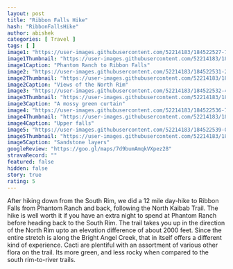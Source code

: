 ```yaml
---
layout: post
title: "Ribbon Falls Hike"
hash: "RibbonFallsHike"
author: abishek
categories: [ Travel ]
tags: [ ]
image1: "https://user-images.githubusercontent.com/52214183/184522527-7e58ec43-2e98-4c60-a3e0-5e441515cb95.jpg"
image1Thumbnail: "https://user-images.githubusercontent.com/52214183/184953391-33e04d85-e0ea-41de-b246-5c0a631101a6.jpg"
image1Caption: "Phantom Ranch to Ribbon Falls"
image2: "https://user-images.githubusercontent.com/52214183/184522531-2262b230-1b2f-466e-8396-45dc8c7ef46a.jpg"
image2Thumbnail: "https://user-images.githubusercontent.com/52214183/184953397-363a0240-44aa-48a6-acd0-909aec091145.jpg"
image2Caption: "Views of the North Rim"
image3: "https://user-images.githubusercontent.com/52214183/184522532-4006275a-5ee5-44ce-b9a7-f11e69f5183d.jpg"
image3Thumbnail: "https://user-images.githubusercontent.com/52214183/184953400-1d34f116-3a0e-441b-b541-29df284964b7.jpg"
image3Caption: "A mossy green curtain"
image4: "https://user-images.githubusercontent.com/52214183/184522536-73c35a4e-17b2-4876-833e-b273372ca9db.jpg"
image4Thumbnail: "https://user-images.githubusercontent.com/52214183/184953408-70769523-1c91-4bb9-bd7d-86f12242347e.jpg"
image4Caption: "Upper falls"
image5: "https://user-images.githubusercontent.com/52214183/184522539-06f44458-451e-49b6-b6dd-197094c576eb.jpg"
image5Thumbnail: "https://user-images.githubusercontent.com/52214183/184953421-5e9f8484-e71b-457a-bab1-92f820d63a55.jpg"
image5Caption: "Sandstone layers"
googleReview: "https://goo.gl/maps/7d9bumAmqkVXpez28"
stravaRecord: ""
featured: false
hidden: false
story: true
rating: 5
---
```


After hiking down from the South Rim, we did a 12 mile day-hike to Ribbon Falls from Phantom Ranch and back, following the North Kaibab Trail. The hike is well worth it if you have an extra night to spend at Phantom Ranch before heading back to the South Rim. The trail takes you up in the direction of the North Rim upto an elevation difference of about 2000 feet. Since the entire stretch is along the Bright Angel Creek, that in itself offers a different kind of experience. Cacti are plentiful with an assortment of various other flora on the trail. Its more green, and less rocky when compared to the south rim-to-river trails.